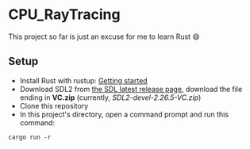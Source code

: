 # CPU_RayTracing
This project so far is just an excuse for me to learn Rust :smile:

## Setup
- Install Rust with rustup: [Getting started](https://www.rust-lang.org/learn/get-started)
- Download SDL2 from [the SDL latest release page](https://github.com/libsdl-org/SDL/releases/latest), download the file ending in **VC.zip** (currently, _SDL2-devel-2.26.5-VC.zip_)
- Clone this repository
- In this project's directory, open a command prompt and run this command:  
```shell
cargo run -r
```